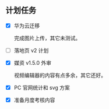 ## 计划任务

- [x] 华为云迁移

  完成图片上传，其它未测试。

- [ ] 落地页 v2 计划

- [x] 媒资 v1.5.0 外审

  视频编辑器的内容有点多余，其它还好。

- [x] PC 官网统计和 svg 方案

- [x] 准备月度考核内容
